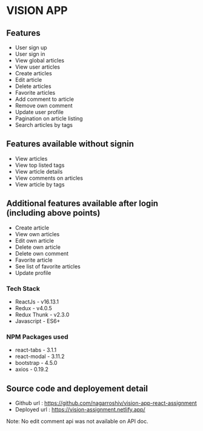 # VISION APP

## Features

 * User sign up
 * User sign in
 * View global articles
 * View user articles
 * Create articles
 * Edit article
 * Delete articles
 * Favorite articles
 * Add comment to article
 * Remove own comment
 * Update user profile
 * Pagination on article listing
 * Search articles by tags

## Features available without signin
 
 * View articles
 * View top listed tags
 * View article details
 * View comments on articles
 * View article by tags

## Additional features available after login (including above points)

 * Create article
 * View own articles
 * Edit own article
 * Delete own article
 * Delete own comment
 * Favorite article
 * See list of favorite articles
 * Update profile

### Tech Stack
 - ReactJs - v16.13.1 
 - Redux - v4.0.5
 - Redux Thunk - v2.3.0
 - Javascript - ES6+

### NPM Packages used
 - react-tabs - 3.1.1
 - react-modal - 3.11.2
 - bootstrap - 4.5.0
 - axios - 0.19.2

## Source code and deployement detail
 - Github url : https://github.com/nagarroshiv/vision-app-react-assignment
 - Deployed url : https://vision-assignment.netlify.app/ 

Note: No edit comment api was not available on API doc.